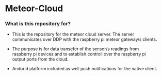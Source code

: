 # Meteor-Cloud

### What is this repository for? ###

* This is the repository for the meteor cloud server. The server communicates over DDP with the raspberry pi meteor gateway/s clients.

* The purpose is for data transefer of the sensor/s readings from raspberry pi devices and to establish controll over the raspberry pi output ports from the cloud.

* Andorid platform included as well  push notifications for the native client.
